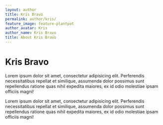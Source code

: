 ```yaml
---
layout: author
title: Kris Bravo
permalink: author/kris/
feature_image: feature-plantpot
author_avatar: Kris
author_name: Kris Bravo
title: About Kris Bravo
---
```


# Kris Bravo

Lorem ipsum dolor sit amet, consectetur adipisicing elit. Perferendis necessitatibus repellat et similique, assumenda dolor possimus sunt repellendus ratione quas nihil expedita maiores, ex id odio molestiae ipsam officiis magni!

Lorem ipsum dolor sit amet, consectetur adipisicing elit. Perferendis necessitatibus repellat et similique, assumenda dolor possimus sunt repellendus ratione quas nihil expedita maiores, ex id odio molestiae ipsam officiis magni!

